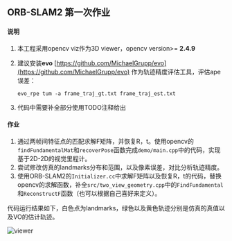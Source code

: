 ## ORB-SLAM2 第一次作业

#### 说明

1. 本工程采用opencv viz作为3D viewer，opencv version>= **2.4.9**

2. 建议安装**evo**  [https://github.com/MichaelGrupp/evo](https://github.com/MichaelGrupp/evo) 作为轨迹精度评估工具，评估ape误差：

   ```shell
   evo_rpe tum -a frame_traj_gt.txt frame_traj_est.txt
   ```

3. 代码中需要补全部分使用TODO注释给出

#### 作业
1. 通过两帧间特征点的匹配求解F矩阵，并恢复R，t。使用opencv的`findFundamentalMat`和`recoverPose`函数完成`demo/main.cpp`中的代码，实现基于2D-2D的视觉里程计。
2. 尝试修改仿真的landmarks分布和范围，以及像素误差，对比分析轨迹精度。
3. 使用ORB-SLAM2的`Initializer.cc`中求解F矩阵以及恢复R，t的代码，替换opencv的求解函数，补全`src/two_view_geometry.cpp`中的`FindFundamental`和`ReconstructF`函数（也可以根据自己喜好来定义）。



代码运行结果如下，白色点为landmarks，绿色以及黄色轨迹分别是仿真的真值以及VO的估计轨迹。

![viewer](\doc\viewer.png)